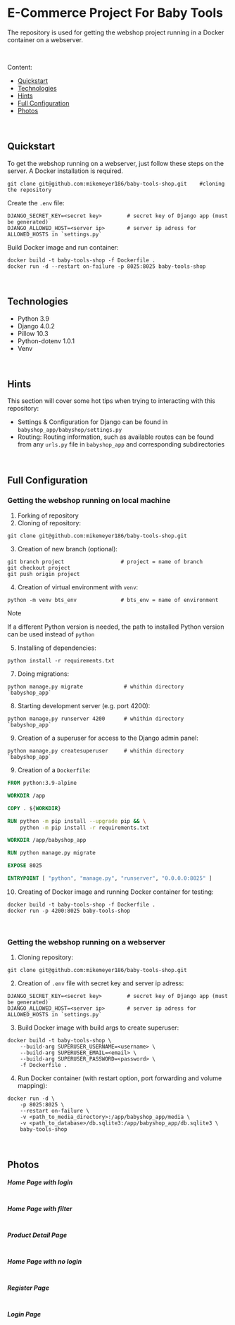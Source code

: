 # E-Commerce Project For Baby Tools

The repository is used for getting the webshop project running in a Docker container on a webserver.

</br>

Content:

-   [Quickstart](#quickstart)
-   [Technologies](#technologies)
-   [Hints](#hints)
-   [Full Configuration](#full-configuration)
-   [Photos](#photos)

</br>

## Quickstart

To get the webshop running on a webserver, just follow these steps on the server. A Docker installation is required.

```shell
git clone git@github.com:mikemeyer186/baby-tools-shop.git    #cloning the repository
```

Create the `.env` file:

```shell
DJANGO_SECRET_KEY=<secret key>        # secret key of Django app (must be generated)
DJANGO_ALLOWED_HOST=<server ip>       # server ip adress for ALLOWED_HOSTS in `settings.py`
```

Build Docker image and run container:

```shell
docker build -t baby-tools-shop -f Dockerfile .
docker run -d --restart on-failure -p 8025:8025 baby-tools-shop
```

</br>

## Technologies

-   Python 3.9
-   Django 4.0.2
-   Pillow 10.3
-   Python-dotenv 1.0.1
-   Venv

</br>

## Hints

This section will cover some hot tips when trying to interacting with this repository:

-   Settings & Configuration for Django can be found in `babyshop_app/babyshop/settings.py`
-   Routing: Routing information, such as available routes can be found from any `urls.py` file in `babyshop_app` and corresponding subdirectories

</br>

## Full Configuration

### Getting the webshop running on local machine

1. Forking of repository
2. Cloning of repository:

```shell
git clone git@github.com:mikemeyer186/baby-tools-shop.git
```

3. Creation of new branch (optional):

```shell
git branch project                  # project = name of branch
git checkout project
git push origin project
```

4. Creation of virtual environment with `venv`:

```shell
python -m venv bts_env              # bts_env = name of environment
```

> [!NOTE]
> If a different Python version is needed, the path to installed Python version can be used instead of `python`

5. Installing of dependencies:

```shell
python install -r requirements.txt
```

7. Doing migrations:

```shell
python manage.py migrate             # whithin directory `babyshop_app`
```

8. Starting development server (e.g. port 4200):

```shell
python manage.py runserver 4200      # whithin directory `babyshop_app`
```

9. Creation of a superuser for access to the Django admin panel:

```shell
python manage.py createsuperuser     # whithin directory `babyshop_app`
```

9. Creation of a `Dockerfile`:

```Dockerfile
FROM python:3.9-alpine

WORKDIR /app

COPY . ${WORKDIR}

RUN python -m pip install --upgrade pip && \
    python -m pip install -r requirements.txt

WORKDIR /app/babyshop_app

RUN python manage.py migrate

EXPOSE 8025

ENTRYPOINT [ "python", "manage.py", "runserver", "0.0.0.0:8025" ]
```

10. Creating of Docker image and running Docker container for testing:

```shell
docker build -t baby-tools-shop -f Dockerfile .
docker run -p 4200:8025 baby-tools-shop
```

</br>

### Getting the webshop running on a webserver

1. Cloning repository:

```shell
git clone git@github.com:mikemeyer186/baby-tools-shop.git
```

2. Creation of `.env` file with secret key and server ip adress:

```shell
DJANGO_SECRET_KEY=<secret key>        # secret key of Django app (must be generated)
DJANGO_ALLOWED_HOST=<server ip>       # server ip adress for ALLOWED_HOSTS in `settings.py`
```

3. Build Docker image with build args to create superuser:

```shell
docker build -t baby-tools-shop \
    --build-arg SUPERUSER_USERNAME=<username> \
    --build-arg SUPERUSER_EMAIL=<email> \
    --build-arg SUPERUSER_PASSWORD=<password> \
    -f Dockerfile .
```

4. Run Docker container (with restart option, port forwarding and volume mapping):

```shell
docker run -d \
    -p 8025:8025 \
    --restart on-failure \
    -v <path_to_media_directory>:/app/babyshop_app/media \
    -v <path_to_database>/db.sqlite3:/app/babyshop_app/db.sqlite3 \
    baby-tools-shop
```

</br>

## Photos

##### Home Page with login

<img alt="" src="https://github.com/MET-DEV/Django-E-Commerce/blob/master/project_images/capture_20220323080815407.jpg"></img>

##### Home Page with filter

<img alt="" src="https://github.com/MET-DEV/Django-E-Commerce/blob/master/project_images/capture_20220323080840305.jpg"></img>

##### Product Detail Page

<img alt="" src="https://github.com/MET-DEV/Django-E-Commerce/blob/master/project_images/capture_20220323080934541.jpg"></img>

##### Home Page with no login

<img alt="" src="https://github.com/MET-DEV/Django-E-Commerce/blob/master/project_images/capture_20220323080953570.jpg"></img>

##### Register Page

<img alt="" src="https://github.com/MET-DEV/Django-E-Commerce/blob/master/project_images/capture_20220323081016022.jpg"></img>

##### Login Page

<img alt="" src="https://github.com/MET-DEV/Django-E-Commerce/blob/master/project_images/capture_20220323081044867.jpg"></img>
